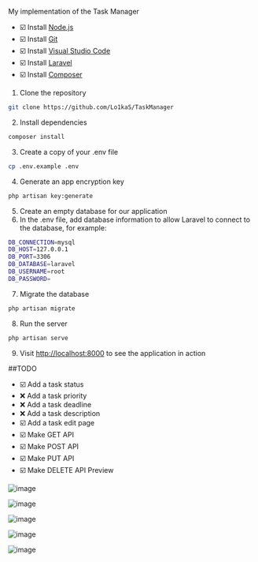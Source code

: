 My implementation of the Task Manager


- ☑️ Install [Node.js](https://nodejs.org/en/download/)
- ☑️ Install [Git](https://git-scm.com/downloads)
- ☑️ Install [Visual Studio Code](https://code.visualstudio.com/download)
- ☑️ Install [Laravel](https://laravel.com/docs/9.x/installation)
- ☑️ Install [Composer](https://getcomposer.org/download/)


1. Clone the repository
```bash
git clone https://github.com/Lo1kaS/TaskManager
```
2. Install dependencies
```bash
composer install
```
3. Create a copy of your .env file
```bash
cp .env.example .env
```
4. Generate an app encryption key
```bash
php artisan key:generate
```
5. Create an empty database for our application
6. In the .env file, add database information to allow Laravel to connect to the database, for example:
```bash
DB_CONNECTION=mysql
DB_HOST=127.0.0.1
DB_PORT=3306
DB_DATABASE=laravel
DB_USERNAME=root
DB_PASSWORD=
```
7. Migrate the database
```bash
php artisan migrate
```
8. Run the server
```bash
php artisan serve
```
9. Visit [http://localhost:8000](http://localhost:8000) to see the application in action


##TODO
- ☑️ Add a task status
- ❌ Add a task priority
- ❌ Add a task deadline
- ❌ Add a task description
- ☑️ Add a task edit page
- ☑️ Make GET API
- ☑️ Make POST API
- ☑️ Make PUT API
- ☑️ Make DELETE API
Preview

![image](https://user-images.githubusercontent.com/71433614/219157240-c0c6e30e-6628-4e26-bd9e-c2bd1f588c76.png)

![image](https://user-images.githubusercontent.com/71433614/219157331-48232e1c-4677-4dc3-a0db-dd3c16886d14.png)


![image](https://user-images.githubusercontent.com/71433614/219157387-5b09acbe-95ee-44c0-89fd-d5fd726c23aa.png)

![image](https://user-images.githubusercontent.com/71433614/219157450-435b6f1a-f71d-4d5d-8c6d-777ba1679d7b.png)

![image](https://user-images.githubusercontent.com/71433614/219157517-5a21956f-aa8b-4994-83f7-d0b2501cf762.png)

